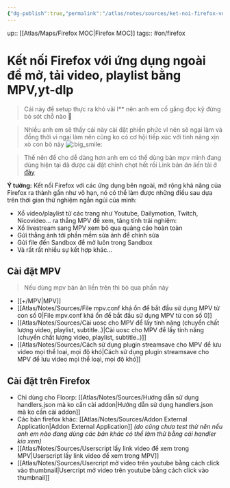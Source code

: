 ```yaml
---
{"dg-publish":true,"permalink":"/atlas/notes/sources/ket-noi-firefox-voi-ung-dung-ngoai-de-mo-tai-video-playlist-bang-mpv-yt-dlp/"}
---
```


up:: [[Atlas/Maps/Firefox MOC\|Firefox MOC]] 
tags:: #on/firefox 

# Kết nối Firefox với ứng dụng ngoài để mở, tải video, playlist bằng MPV,yt-dlp
> Cái này để setup thực ra khó vãi l** nên anh em cố gắng đọc kỹ đừng bỏ sót chỗ nào 🙂

> Nhiều anh em sẽ thấy cái này cài đặt phiền phức vl nên sẽ ngại làm và đồng thời vì ngại làm nên cũng ko có cơ hội tiếp xúc với tính năng xịn xò con bò này ![:big_smile:](https://statics.voz.tech/styles/next/xenforo/smilies/popopo/big_smile.png?v=01 "big_smile    :big_smile:")

> Thế nên để cho dễ dàng hơn anh em có thể dùng bản mpv mình đang dùng hiện tại đã được cài đặt chỉnh chọt hết rồi
> Link bản *ăn liền* tải ở [đây](https://drive.google.com/file/d/1f-mihrcHTZGrnDoNmMXFulrqHV7HWoPl/view?usp=sharing)

**Ý tưởng:** Kết nối Firefox với các ứng dụng bên ngoài, mở rộng khả năng của Firefox ra thành gần như vô hạn, nó có thể làm được những điều sau dựa trên thời gian thử nghiệm ngắn ngủi của mình:  

- Xổ video/playlist từ các trang như Youtube, Dailymotion, Twitch, Nicovideo... ra thẳng MPV để xem, tăng tính trải nghiệm: 
- Xổ livestream sang MPV xem bỏ qua quảng cáo hoàn toàn
- Gửi thẳng ảnh tới phần mềm sửa ảnh để chỉnh sửa
- Gửi file đến Sandbox để mở luôn trong Sandbox
- Và rất rất nhiều sự kết hợp khác...

## Cài đặt MPV

> Nếu dùng mpv bản ăn liền trên thì bỏ qua phần này
- [[+/MPV\|MPV]]  
- [[Atlas/Notes/Sources/File mpv.conf khá ổn để bắt đầu sử dụng MPV từ con số 0\|File mpv.conf khá ổn để bắt đầu sử dụng MPV từ con số 0]]
- [[Atlas/Notes/Sources/Cài uosc cho MPV để lấy tính năng (chuyển chất lượng video, playlist, subtitle..)\|Cài uosc cho MPV để lấy tính năng (chuyển chất lượng video, playlist, subtitle..)]]
- [[Atlas/Notes/Sources/Cách sử dụng plugin streamsave cho MPV để lưu video mọi thể loại, mọi độ khó\|Cách sử dụng plugin streamsave cho MPV để lưu video mọi thể loại, mọi độ khó]]

## Cài đặt trên Firefox
- Chỉ dùng cho Floorp: [[Atlas/Notes/Sources/Hướng dẫn sử dụng handlers.json mà ko cần cài addon\|Hướng dẫn sử dụng handlers.json mà ko cần cài addon]]
- Các bản firefox khác: [[Atlas/Notes/Sources/Addon External Application\|Addon External Application]] *(do cũng chưa test thử nên nếu anh em nào đang dùng các bản khác có thể làm thử bằng cái handler kia xem)*
- [[Atlas/Notes/Sources/Userscript lấy link video để xem trong MPV\|Userscript lấy link video để xem trong MPV]]
- [[Atlas/Notes/Sources/Usercript mở video trên youtube bằng cách click vào thumbnail\|Usercript mở video trên youtube bằng cách click vào thumbnail]]





